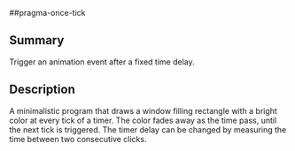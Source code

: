 #\#pragma-once-tick

## Summary

Trigger an animation event after a fixed time delay.

## Description

A minimalistic program that draws a window filling rectangle with a bright color at every tick of a timer.
The color fades away as the time pass, until the next tick is triggered.
The timer delay can be changed by measuring the time between two consecutive clicks.
